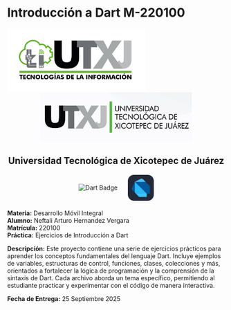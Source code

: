 
# Introducción a Dart M-220100

<p align="center">
	<img src="images/ticlogo.jpg" alt="TIC Logo" width="320" style="display:inline-block; vertical-align:middle; margin-right:800px;"/>
	<img src="images/utxjlogo.jpg" alt="UTXJ Logo" width="350" style="display:inline-block; vertical-align:middle;"/>
</p>


<div align="center"><h2>Universidad Tecnológica de Xicotepec de Juárez</h2></div>
<div align="center" style="margin: 20px 0;">
	<img src="https://img.shields.io/badge/Dart-2.19-blue?logo=dart&logoColor=white" alt="Dart Badge" style="vertical-align:middle; margin-right:10px; height:40px;"/>
	<img src="https://raw.githubusercontent.com/tandpfun/skill-icons/65dea6c4eaca7da319e552c09f4cf5a9a8dab2c8/icons/Dart-Dark.svg" alt="Dart Icon" width="60" style="vertical-align:middle; margin-left:10px;"/>
</div>

**Materia:** Desarrollo Móvil Integral  
**Alumno:** Neftali Arturo Hernandez Vergara  
**Matrícula:** 220100  
**Práctica:** Ejercicios de Introducción a Dart  

**Descripción:** Este proyecto contiene una serie de ejercicios prácticos para aprender los conceptos fundamentales del lenguaje Dart. Incluye ejemplos de variables, estructuras de control, funciones, clases, colecciones y más, orientados a fortalecer la lógica de programación y la comprensión de la sintaxis de Dart. Cada archivo aborda un tema específico, permitiendo al estudiante practicar y experimentar con el código de manera interactiva.

**Fecha de Entrega:** 25 Septiembre 2025
